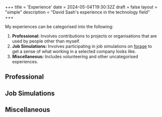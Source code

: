 +++
title = 'Experience'
date = 2024-05-04T19:30:32Z
draft = false
layout = "simple"
description = "David Saah's experience in the technology field"
+++

My experiences can be categorised into the following:

1. **Professional:** Involves contributions to projects or organisations that
are used by people other than myself.
2. **Job Simulations:** Involves participating in job simulations on
[forage](https://www.theforage.com) to get a sense of what working in a selected
company looks like.
3. **Miscellaneous:** Includes volunteering and other uncategorised experiences.

## Professional

## Job Simulations

## Miscellaneous

